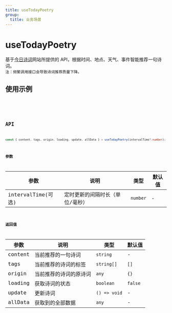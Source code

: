 ```yaml
---
title: useTodayPoetry
group:
  title: 业务场景
---
```


# useTodayPoetry

基于[今日诗词](https://www.jinrishici.com/)网站所提供的 API，根据时间、地点、天气、事件智能推荐一句诗词。  
`注：频繁调用接口会导致诗词推荐质量下降。`

## 使用示例

<code src="../../src/hooks/src/useTodayPoetry/demo/base" />

<code src="../../src/hooks/src/useTodayPoetry/demo/interval" />

## API

```ts
const { content, tags, origin, loading, update, allData } = useTodayPoetry(intervalTime?:number);
```

### 参数

| 参数               | 说明                            | 类型     | 默认值 |
| ------------------ | ------------------------------- | -------- | ------ |
| intervalTime(可选) | 定时更新的间隔时长（单位/毫秒） | `number` | -      |

### 返回值

| 参数    | 说明                   | 类型         | 默认值  |
| ------- | ---------------------- | ------------ | ------- |
| content | 当前推荐的一句诗词     | `string`     | -       |
| tags    | 当前推荐的诗词的标签   | `string[]`   | `[]`    |
| origin  | 当前推荐的诗词的原诗词 | `any`        | `{}`    |
| loading | 获取诗词的状态         | `boolean`    | `false` |
| update  | 更新诗词               | `() => void` | -       |
| allData | 获取到的全部数据       | `any`        | -       |
